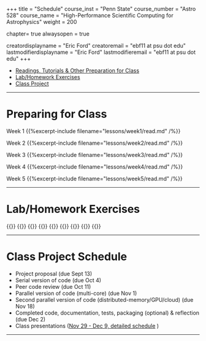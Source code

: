 +++
title = "Schedule"
course_inst = "Penn State"
course_number = "Astro 528"
course_name = "High-Performance Scientific Computing for Astrophysics"
weight = 200

chapter= true
alwaysopen = true

creatordisplayname = "Eric Ford"
creatoremail = "ebf11 at psu dot edu"
lastmodifierdisplayname = "Eric Ford"
lastmodifieremail = "ebf11 at psu dot edu"
+++

- [Readings, Tutorials & Other Preparation for Class](#readings)
- [Lab/Homework Exercises](#labs)
- [Class Project](#project)

---
<a id="readings"></a>
# Preparing for Class
Week 1
{{%excerpt-include filename="lessons/week1/read.md" /%}}

Week 2
{{%excerpt-include filename="lessons/week2/read.md" /%}}

Week 3
{{%excerpt-include filename="lessons/week3/read.md" /%}}

Week 4
{{%excerpt-include filename="lessons/week4/read.md" /%}}

Week 5
{{%excerpt-include filename="lessons/week5/read.md" /%}}

<!-- 
Week 6

Week 7

Week 8

Week 9

Week 10

Week 11

Week 12

Week 13
-->

---

<a id="labs"></a>
# Lab/Homework Exercises
{{<excerpt-include filename="lessons/week1/lab.md" />}}
{{<excerpt-include filename="lessons/week2/lab.md" />}}
{{<excerpt-include filename="lessons/week3/lab.md" />}}
{{<excerpt-include filename="lessons/week4/lab.md" />}}
{{<excerpt-include filename="lessons/week5/lab.md" />}}
{{<excerpt-include filename="lessons/week8/lab.md" />}}
{{<excerpt-include filename="lessons/week9/lab.md" />}}
{{<excerpt-include filename="lessons/week11/lab.md" />}}
{{<excerpt-include filename="lessons/week13/lab.md" />}}

---

<a id="project"></a>
# Class Project Schedule
- Project proposal (due Sept 13)
- Serial version of code (due Oct 4)
- Peer code review (due Oct 11)
- Parallel version of code (multi-core) (due Nov 1)
- Second parallel version of code (distributed-memory/GPU/cloud) (due Nov 18)
- Completed code, documentation, tests, packaging (optional) & reflection (due Dec 2)
- Class presentations ([Nov 29 - Dec 9, detailed schedule](https://github.com/PsuAstro528/PresentationsSchedule2021) )


---
